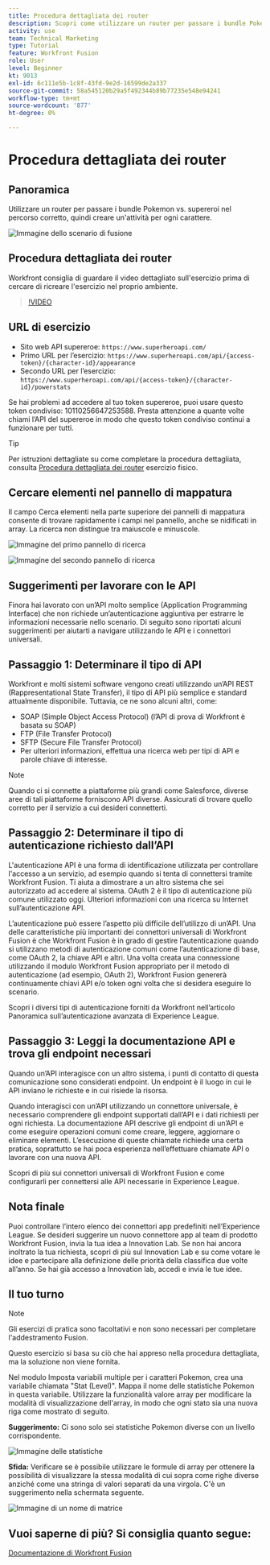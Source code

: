 ```yaml
---
title: Procedura dettagliata dei router
description: Scopri come utilizzare un router per passare i bundle Pokemon vs supereroi nel percorso corretto in [!DNL Adobe Workfront Fusion].
activity: use
team: Technical Marketing
type: Tutorial
feature: Workfront Fusion
role: User
level: Beginner
kt: 9013
exl-id: 6c111e5b-1c8f-43fd-9e2d-16599de2a337
source-git-commit: 58a545120b29a5f492344b89b77235e548e94241
workflow-type: tm+mt
source-wordcount: '877'
ht-degree: 0%

---
```


# Procedura dettagliata dei router

## Panoramica

Utilizzare un router per passare i bundle Pokemon vs. supereroi nel percorso corretto, quindi creare un&#39;attività per ogni carattere.

![Immagine dello scenario di fusione](assets/universal-connectors-and-routing-2.png)

## Procedura dettagliata dei router

Workfront consiglia di guardare il video dettagliato sull&#39;esercizio prima di cercare di ricreare l&#39;esercizio nel proprio ambiente.

>[!VIDEO](https://video.tv.adobe.com/v/335272/?quality=12)

## URL di esercizio

* Sito web API supereroe: `https://www.superheroapi.com/`
* Primo URL per l’esercizio: `https://www.superheroapi.com/api/{access-token}/{character-id}/appearance`
* Secondo URL per l’esercizio: `https://www.superheroapi.com/api/{access-token}/{character-id}/powerstats`

Se hai problemi ad accedere al tuo token supereroe, puoi usare questo token condiviso: 10110256647253588. Presta attenzione a quante volte chiami l’API del supereroe in modo che questo token condiviso continui a funzionare per tutti.

>[!TIP]
>
>Per istruzioni dettagliate su come completare la procedura dettagliata, consulta [Procedura dettagliata dei router](https://experienceleague.adobe.com/docs/workfront-learn/tutorials-workfront/fusion/exercises/routers.html?lang=en) esercizio fisico.


## Cercare elementi nel pannello di mappatura

Il campo Cerca elementi nella parte superiore dei pannelli di mappatura consente di trovare rapidamente i campi nel pannello, anche se nidificati in array. La ricerca non distingue tra maiuscole e minuscole.

![Immagine del primo pannello di ricerca](assets/universal-connectors-and-routing-3.png)

![Immagine del secondo pannello di ricerca](assets/universal-connectors-and-routing-4.png)

## Suggerimenti per lavorare con le API

Finora hai lavorato con un’API molto semplice (Application Programming Interface) che non richiede un’autenticazione aggiuntiva per estrarre le informazioni necessarie nello scenario. Di seguito sono riportati alcuni suggerimenti per aiutarti a navigare utilizzando le API e i connettori universali.

## Passaggio 1: Determinare il tipo di API

Workfront e molti sistemi software vengono creati utilizzando un’API REST (Rappresentational State Transfer), il tipo di API più semplice e standard attualmente disponibile. Tuttavia, ce ne sono alcuni altri, come:

* SOAP (Simple Object Access Protocol) (l’API di prova di Workfront è basata su SOAP)
* FTP (File Transfer Protocol)
* SFTP (Secure File Transfer Protocol)
* Per ulteriori informazioni, effettua una ricerca web per tipi di API e parole chiave di interesse.

>[!NOTE]
>
>Quando ci si connette a piattaforme più grandi come Salesforce, diverse aree di tali piattaforme forniscono API diverse. Assicurati di trovare quello corretto per il servizio a cui desideri connetterti.

## Passaggio 2: Determinare il tipo di autenticazione richiesto dall’API

L&#39;autenticazione API è una forma di identificazione utilizzata per controllare l&#39;accesso a un servizio, ad esempio quando si tenta di connettersi tramite Workfront Fusion. Ti aiuta a dimostrare a un altro sistema che sei autorizzato ad accedere al sistema. OAuth 2 è il tipo di autenticazione più comune utilizzato oggi. Ulteriori informazioni con una ricerca su Internet sull’autenticazione API.

L’autenticazione può essere l’aspetto più difficile dell’utilizzo di un’API. Una delle caratteristiche più importanti dei connettori universali di Workfront Fusion è che Workfront Fusion è in grado di gestire l’autenticazione quando si utilizzano metodi di autenticazione comuni come l’autenticazione di base, come OAuth 2, la chiave API e altri. Una volta creata una connessione utilizzando il modulo Workfront Fusion appropriato per il metodo di autenticazione (ad esempio, OAuth 2), Workfront Fusion genererà continuamente chiavi API e/o token ogni volta che si desidera eseguire lo scenario.

Scopri i diversi tipi di autenticazione forniti da Workfront nell’articolo Panoramica sull’autenticazione avanzata di Experience League.

## Passaggio 3: Leggi la documentazione API e trova gli endpoint necessari

Quando un’API interagisce con un altro sistema, i punti di contatto di questa comunicazione sono considerati endpoint. Un endpoint è il luogo in cui le API inviano le richieste e in cui risiede la risorsa.

Quando interagisci con un’API utilizzando un connettore universale, è necessario comprendere gli endpoint supportati dall’API e i dati richiesti per ogni richiesta. La documentazione API descrive gli endpoint di un’API e come eseguire operazioni comuni come creare, leggere, aggiornare o eliminare elementi. L’esecuzione di queste chiamate richiede una certa pratica, soprattutto se hai poca esperienza nell’effettuare chiamate API o lavorare con una nuova API.

Scopri di più sui connettori universali di Workfront Fusion e come configurarli per connettersi alle API necessarie in Experience League.

## Nota finale

Puoi controllare l’intero elenco dei connettori app predefiniti nell’Experience League. Se desideri suggerire un nuovo connettore app al team di prodotto Workfront Fusion, invia la tua idea a Innovation Lab. Se non hai ancora inoltrato la tua richiesta, scopri di più sul Innovation Lab e su come votare le idee e partecipare alla definizione delle priorità della classifica due volte all’anno. Se hai già accesso a Innovation lab, accedi e invia le tue idee.

## Il tuo turno

>[!NOTE]
>
>Gli esercizi di pratica sono facoltativi e non sono necessari per completare l&#39;addestramento Fusion.

Questo esercizio si basa su ciò che hai appreso nella procedura dettagliata, ma la soluzione non viene fornita.

Nel modulo Imposta variabili multiple per i caratteri Pokemon, crea una variabile chiamata &quot;Stat (Level)&quot;. Mappa il nome delle statistiche Pokemon in questa variabile. Utilizzare la funzionalità valore array per modificare la modalità di visualizzazione dell&#39;array, in modo che ogni stato sia una nuova riga come mostrato di seguito.

**Suggerimento:** Ci sono solo sei statistiche Pokemon diverse con un livello corrispondente.

![Immagine delle statistiche](assets/universal-connectors-and-routing-5.png)

**Sfida:** Verificare se è possibile utilizzare le formule di array per ottenere la possibilità di visualizzare la stessa modalità di cui sopra come righe diverse anziché come una stringa di valori separati da una virgola. C&#39;è un suggerimento nella schermata seguente.

![Immagine di un nome di matrice](assets/universal-connectors-and-routing-6.png)

## Vuoi saperne di più? Si consiglia quanto segue:

[Documentazione di Workfront Fusion](https://experienceleague.adobe.com/docs/workfront/using/adobe-workfront-fusion/workfront-fusion-2.html?lang=en)
